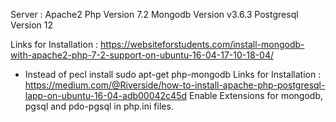 Server : Apache2
Php Version 7.2
Mongodb Version v3.6.3
Postgresql Version 12

Links for Installation : https://websiteforstudents.com/install-mongodb-with-apache2-php-7-2-support-on-ubuntu-16-04-17-10-18-04/
* Instead of pecl install sudo apt-get php-mongodb
Links for Installation : https://medium.com/@Riverside/how-to-install-apache-php-postgresql-lapp-on-ubuntu-16-04-adb00042c45d
Enable Extensions for mongodb, pgsql and pdo-pgsql in php.ini files.
